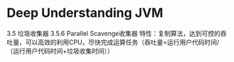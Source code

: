 # Deep Understanding JVM

3.5 垃圾收集器
3.5.6 Parallel Scavenge收集器 
  特性：复制算法，达到可控的吞吐量，可以高效的利用CPU，尽快完成运算任务（吞吐量=运行用户代码时间/（运行用户代码时间+垃圾收集时间））
